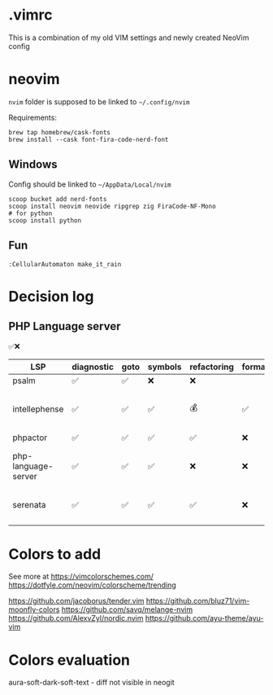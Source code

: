 # .vimrc

This is a combination of my old VIM settings and newly created NeoVim config 

# neovim

`nvim` folder is supposed to be linked to `~/.config/nvim`

Requirements:

```
brew tap homebrew/cask-fonts
brew install --cask font-fira-code-nerd-font
```

## Windows

Config should be linked to `~/AppData/Local/nvim`


```
scoop bucket add nerd-fonts
scoop install neovim neovide ripgrep zig FiraCode-NF-Mono 
# for python
scoop install python
```

## Fun

```
:CellularAutomaton make_it_rain
```

# Decision log

## PHP Language server

✅❌

| LSP                 | diagnostic | goto | symbols | refactoring | formatting | problems                         |
|---------------------|------------|------|---------|-------------|------------|----------------------------------|
| psalm               | ✅         | ✅   | ❌      | ❌          |            |                                  |
| intellephense       | ✅         | ✅   | ✅      | 💰          | ✅         | incorrect parent class detection |
| phpactor            | ✅         | ✅   | ✅      | ✅          | ❌         |                                  |
| php-language-server | ✅         | ✅   | ✅      | ❌          | ❌         | not supported since 2018         |
| serenata            | ✅         | ✅   | ✅      | ✅          | ❌         | not supported for 1 year         |
|                     |            |      |         |             |            |                                  |


# Colors to add

See more at 
    https://vimcolorschemes.com/
    https://dotfyle.com/neovim/colorscheme/trending

https://github.com/jacoborus/tender.vim
https://github.com/bluz71/vim-moonfly-colors
https://github.com/savq/melange-nvim
https://github.com/AlexvZyl/nordic.nvim
https://github.com/ayu-theme/ayu-vim

# Colors evaluation

aura-soft-dark-soft-text - diff not visible in neogit
